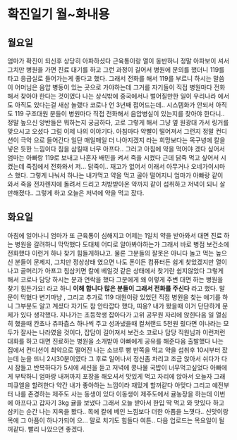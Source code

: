 # 확진일기 월~화내용

## 월요일
엄마가 확진이 되신후 상당히 아파하셨다 근육통이랑 열이 동반하니 정말 아파보이 셔서 그치만 병원을 가면 진료 대기를 하고 그런 과정이 길어서 병원에 문의를 했더니 119를 타고 응급실로 들어가는게 좋다고 했다. 그래서 전화를 해서 119를 부르니 하시는 말씀이 어머님은 음압 병동이 있는 곳으로 가야하는데 그거를 자기들이 직접 병원마다 전화해서 찾아야 한다는 것이였다 나는 상식밖에 중국에서나 벌어질만한 일이 우리나라 에서도 아직도 있다는걸 새삼 놀랬다 코로나 언 3년째 접어드는데.. 시스템화가 안되서 아직도 119 구조대원 분들이 병원마다 직접 전화해서 음압병실이 있는지를 찾아야 한다니.. 정말 높으신 양반들은 뭐하는지 궁금하다, 고로 그렇게 해서 그냥 옆 원광대 가서 링거를 맞으시고 오셨다 그럼 이제 나의 이야기다. 아침마다 약빨이 떨어져서 그런지 정말 컨디션이 극악 으로 들어간다 일단 매일매일 더 나아지겠지 라는 희망보다는 목구녕에 칼을 넣은 듯한 느낌이다 침을 삼킬때 너무 아프다.. 그러고 아침에 약을 먹어야 겠다 싶어서 엄마는 아빠랑 119로 보내고 나혼자 배민을 켜서 죽을 시켰다 근데 닭죽 먹고 싶어서 시켰는데 죽집에서 전화와서 저... 닭죽이.. 재고가 없어서 이래서 아무거나 오네가이시마스 했다. 그렇게 나눠서 하나는 내가먹고 약을 먹고 골아 떨어지니 엄마가 아빠랑 같이 와서 죽을 전자렌지에 돌려서 드리고 처방받아온 약까지 같이 섭취하고 저녁이 되니 살만해졌다.. 그렇게 하고 오늘은 저녁에 약을 먹고 잤다.

## 화요일
아침에 일어나니 엄마가 또 근육통이 심해지고 어제는 1일치 약을 받아와서 대면 진료 하는 병원을 갈려하니 막막했다 도대체 어디로 알아봐야하는가 그래서 바로 병점 보건소에 전화했다 이런거 하나 찾기 힘들게하냐고. 물론 그분들의 잘못은 아니다 놀고 먹는 높으신 분들이 문제지, 그치만 정상상태 였으면 나도 폰이든 컴퓨터든 쉽게 찾았겠지만 열이나고 골머리가 아프고 침삼키면 칼에 베일것 같은 상태에서 찾기란 쉽지않았다 그렇게 해서 코로나 담당 하시는 분과 연락을 했다
그분에게 왜 이렇게 주변 대면 하는 병원을 찾기 힘든가요! 라고 하니
**이해 합니다 많은 분들이 그래서 전화를 주신다** 라고 했다. 말문이 막혔다 변기마냥 , 그리고 추가로 119 대원이랑 있었던 직접 병원을 찾는 얘기를 하니 그부분도 알고 계셨다 자기도 참 안타깝다 했다, 띠옹? 내가 봤을때 이거 단단하게 문제가 있다 생각했다. 지나가는 초등학생 잡아다가 고위 공무원 자리에 앉힌다음 일 열심히 했을때 칸쵸나 츄파츕스 하나씩 주고 성과냈을때 컬쳐랜드 5천원 줬다면 이나라는 모두가 잘사는 나라였을 것이다, 잡담이 길어져서 보건소 코로나 담당 직원님과 이런저런 대화를 하고 대면 진료하는 병원을 소개받아 아빠에게 공유를 해준다음 출발헀다 나는 집에서 컨디션이 최악으로 떨어진 나는 소브루 빵 반쪽을 먹고 약을 섭취후 10시부터 잤는데 눈을 뜨니 2시30분이였다 그 후로 일어나서 정신좀 차리고 조금 앉아서 쉬다가 다시 잠들고 반복하다가 5시에 세션을 듣고 저녁에 콩나물 국밥이 너무먹고싶었다 아빠에게 부탁하니 엄마랑 내꺼까지 포장을 해오셔서 맛있게 먹고 자리에 앉아서 오늘자 그래피큐엘을 할려한다 약간 내가 좋아하는 느낌이라 재밌게 할꺼같다 아맞다 그리고 예전부터 나를 존경하는 제주도 사는 동생이 있다 이동생이 제주도에서 귤농장을 하는데 이번에 아프다고 갑자기 3kg 귤을 보냈다 그래서 오늘 받아서 한입 딱 먹고 와 맛있다 하고 삼키는 순간 나는 지옥을 봤다.. 목에 칼에 베인 느낌보다 더한 아픔을 느꼇다.. 신맛이랑 목에 그 아픔이 하나가되어 으... 말로 치기도 힘들다 여튼.. 다음 업로드는 목요일이 될꺼같다. 빨리 나았으면 좋겠다.